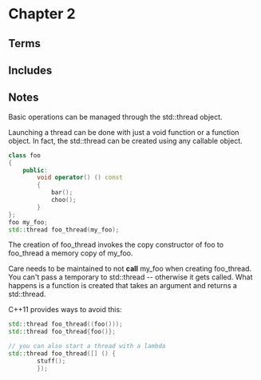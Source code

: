 # Chapter 2

## Terms

## Includes

## Notes

Basic operations can be managed through the std::thread object.

Launching a thread can be done with just a void function or
a function object.  In fact, the std::thread can be created
using any callable object.

```cpp
class foo
{
    public:
        void operator() () const
        {
            bar();
            choo();
        }
};
foo my_foo;
std::thread foo_thread(my_foo);

```
The creation of foo_thread invokes the copy constructor of foo
to foo_thread a memory copy of my_foo.

Care needs to be maintained to not **call** my_foo when creating
foo_thread.  You can't pass a temporary to std::thread -- otherwise
it gets called.  What happens is a function is created that takes 
an argument and returns a std::thread.

C++11 provides ways to avoid this:

```cpp
std::thread foo_thread((foo()));
std::thread foo_thread{foo()};

// you can also start a thread with a lambda
std::thread foo_thread([] () {
        stuff();
        });
```
